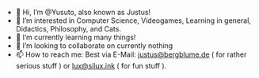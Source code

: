 - 👋 Hi, I’m @Yusuto, also known as Justus!
- 👀 I’m interested in Computer Science, Videogames, Learning in general, Didactics, Philosophy, and Cats.
- 🌱 I’m currently learning many things!
- 💞️ I’m looking to collaborate on currently nothing
- 📫 How to reach me: Best via E-Mail: justus@bergblume.de ( for rather serious stuff ) or lux@silux.ink ( for fun stuff ).

<!---
Yusuto/Yusuto is a ✨ special ✨ repository because its `README.md` (this file) appears on your GitHub profile.
You can click the Preview link to take a look at your changes.
--->
